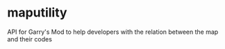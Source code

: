 # maputility
API for Garry's Mod to help developers with the relation between the map and their codes
